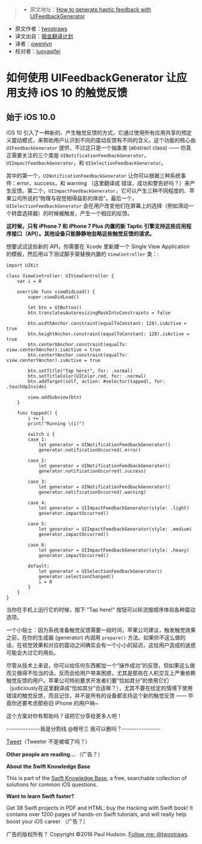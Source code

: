 > * 原文地址：[How to generate haptic feedback with UIFeedbackGenerator](https://www.hackingwithswift.com/example-code/uikit/how-to-generate-haptic-feedback-with-uifeedbackgenerator)
* 原文作者：[twostraws](https://twitter.com/twostraws)
* 译文出自：[掘金翻译计划](https://github.com/xitu/gold-miner)
* 译者：[owenlyn](https://github.com/owenlyn)
* 校对者：[luoyaqifei](https://github.com/luoyaqifei)

# 如何使用 UIFeedbackGenerator 让应用支持 iOS 10 的触觉反馈




## 始于 iOS 10.0

iOS 10 引入了一种新的、产生触觉反馈的方式，它通过使用所有应用共享的预定义震动模式，来帮助用户认识到不同的震动反馈有不同的含义。这个功能的核心由 `UIFeedbackGenerator` 提供，不过这只是一个抽象类 (abstract class) —— 你真正需要关注的三个类是 `UINotificationFeedbackGenerator`，`UIImpactFeedbackGenerator`，和 `UISelectionFeedbackGenerator`。

其中的第一个，`UINotificationFeedbackGenerator` 让你可以根据三种系统事件：error，success，和 warning （这里翻译成 错误，成功和警告好吗？）来产生反馈。第二个，`UIImpactFeedbackGenerator`，它可以产生三种不同程度的、苹果公司所说的“物理与视觉相得益彰的体验”。最后一个， `UISelectionFeedbackGenerator` 会在用户改变他们在屏幕上的选择（例如滑动一个转盘选择器）的时候被触发，产生一个相应的反馈。

**这时候，只有 iPhone 7 和 iPhone 7 Plus 内置的新 Taptic 引擎支持这些应用程序接口（API）。其他设备只能静静地忽略这些触觉反馈的请求。**

想要试试这些新的 API，你需要在 Xcode 里新建一个 Single View Application 的模板，然后用以下测试脚手架替换内置的 `ViewController` 类：:

    import UIKit

    class ViewController: UIViewController {
    	var i = 0

    	override func viewDidLoad() {
    		super.viewDidLoad()

    		let btn = UIButton()
    		btn.translatesAutoresizingMaskIntoConstraints = false

    		btn.widthAnchor.constraint(equalToConstant: 128).isActive = true
    		btn.heightAnchor.constraint(equalToConstant: 128).isActive = true
    		btn.centerXAnchor.constraint(equalTo: view.centerXAnchor).isActive = true
    		btn.centerYAnchor.constraint(equalTo: view.centerYAnchor).isActive = true

    		btn.setTitle("Tap here!", for: .normal)
    		btn.setTitleColor(UIColor.red, for: .normal)
    		btn.addTarget(self, action: #selector(tapped), for: .touchUpInside)

    		view.addSubview(btn)
    	}

    	func tapped() {
    		i += 1
    		print("Running \(i)")

    		switch i {
    		case 1:
    			let generator = UINotificationFeedbackGenerator()
    			generator.notificationOccurred(.error)

    		case 2:
    			let generator = UINotificationFeedbackGenerator()
    			generator.notificationOccurred(.success)

    		case 3:
    			let generator = UINotificationFeedbackGenerator()
    			generator.notificationOccurred(.warning)

    		case 4:
    			let generator = UIImpactFeedbackGenerator(style: .light)
    			generator.impactOccurred()

    		case 5:
    			let generator = UIImpactFeedbackGenerator(style: .medium)
    			generator.impactOccurred()

    		case 6:
    			let generator = UIImpactFeedbackGenerator(style: .heavy)
    			generator.impactOccurred()

    		default:
    			let generator = UISelectionFeedbackGenerator()
    			generator.selectionChanged()
    			i = 0
    		}
    	}
    }

当你在手机上运行它的时候，按下 "Tap here!" 按钮可以轮流按顺序体验各种震动选项。

一个小贴士：因为系统准备触觉反馈需要一段时间，苹果公司建议，触发触觉效果之前，在你的生成器 (generator) 内调用 `prepare()` 方法。如果你不这么做的话，在视觉效果和对应的震动之间确实会有一个小小的延迟，这给用户造成的迷惑可能会大过它的用处。

尽管从技术上来说，你可以给任何东西都加一个“操作成功”的反馈，但如果这么做而又做得不恰当的话，反而会给用户带来困惑，尤其是那些在人机交互上严重依赖触觉反馈的用户。苹果公司特别要求开发者们要“恰如其分”的使用它们（judiciously在这里翻译成“恰如其分”合适嘛？），尤其不要在给定的情境下使用错误的触觉反馈，而且记住，并不是所有的设备都支持这个新的触觉反馈 —— 毕竟你还要考虑那些旧 iPhone 的用户呐~

这个方案对你有帮助吗？请把它分享给更多人吧！



--------------我是分割线 @根号三 我可以删吗？----------------

[Tweet](https://twitter.com/share)（Tweeter 不是被墙了吗？）

**Other people are reading…** （广告？）

**About the Swift Knowledge Base**

This is part of the [Swift Knowledge Base](https://www.hackingwithswift.com/example-code), a free, searchable collection of solutions for common iOS questions.



**Want to learn Swift faster?**

Get 38 Swift projects in PDF and HTML: buy the Hacking with Swift book! It contains over 1200 pages of hands-on Swift tutorials, and will really help boost your iOS career （广告？）



广告的版权所有？ Copyright ©2016 Paul Hudson. [Follow me: @twostraws](http://twitter.com/twostraws).




